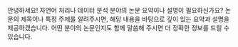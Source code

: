 안녕하세요! 자연어 처리나 데이터 분석 분야의 논문 요약이나 설명이 필요하신가요? 논문의 제목이나 특정 주제를 알려주시면, 해당 내용을 바탕으로 깊이 있는 요약과 설명을 제공하겠습니다. 어떤 분야의 논문인지도 함께 말씀해 주시면 더 정확한 정보를 드릴 수 있습니다.